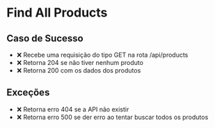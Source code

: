 # Find All Products

## Caso de Sucesso

- ❌ Recebe uma requisição do tipo GET na rota /api/products
- ❌ Retorna 204 se não tiver nenhum produto
- ❌ Retorna 200 com os dados dos produtos


## Exceções

- ❌ Retorna erro 404 se a API não existir
- ❌ Retorna erro 500 se der erro ao tentar buscar todos os produtos



